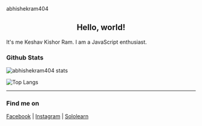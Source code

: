 abhishekram404
<h2 align="center"> Hello, world!  </h2>

It's me Keshav Kishor Ram. I am a JavaScript enthusiast. 

### Github Stats
![abhishekram404 stats](https://github-readme-stats.vercel.app/api?username=abhishekram404&show_icons=true&count_private=true)

![Top Langs](https://github-readme-stats.vercel.app/api/top-langs/?username=abhishekram404&layout=compact)

---

### Find me on
<a href="https://www.facebook.com/abhishekram404/" target="_blank">Facebook</a> | <a href="https://www.instagram.com/__abhishekram/" target="_blank">Instagram</a> | <a href="https://www.sololearn.com/profile/6801745" target="_blank">Sololearn</a> 
